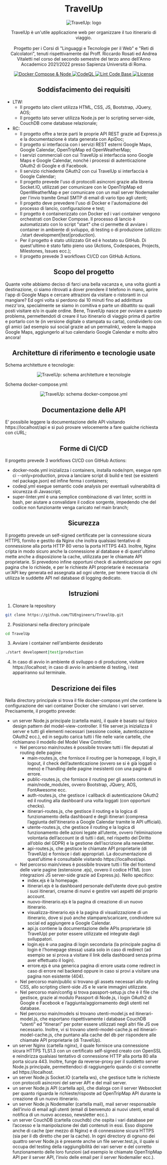 <h1 align="center">TravelUp</h1>

<p align="center">
  <img src="https://user-images.githubusercontent.com/62136803/173881903-6421bb46-f17c-4309-aa37-1e2d01ce5205.png" alt="TravelUp: logo">
</p>

<p align="center">TravelUp è un'utile applicazione web per organizzare il tuo itinerario di viaggio.<br><br>Progetto per i Corsi di "Linguaggi e Tecnologie per il Web" e "Reti di Calcolatori", tenuti rispettivamente dai Proff. Riccardo Rosati ed Andrea Vitaletti nel corso del secondo semestre del terzo anno dell'Anno Accademico 2021/2022 presso Sapienza Università di Roma.</p>

<p align="center">
  <a href="https://github.com/TUEngineers/TravelUp/actions/workflows/docker-node.yml">
    <img alt="Docker Compose & Node" src="https://github.com/TUEngineers/TravelUp/actions/workflows/docker-node.yml/badge.svg">
  </a>
  <a href="https://github.com/TUEngineers/TravelUp/actions/workflows/codeql.yml">
    <img alt="CodeQL" src="https://github.com/TUEngineers/TravelUp/actions/workflows/codeql.yml/badge.svg">
  </a>
  <a href="https://github.com/TUEngineers/TravelUp/actions/workflows/super-linter.yml">
    <img alt="Lint Code Base" src="https://github.com/TUEngineers/TravelUp/actions/workflows/super-linter.yml/badge.svg">
  </a>
  <a href="https://github.com/TUEngineers/TravelUp/blob/main/LICENSE">
    <img alt="License" src="https://img.shields.io/badge/License-MIT-yellow.svg">
  </a>
</p>

<h2 align="center">Soddisfacimento dei requisiti</h2>

- LTW:
  - Il progetto lato client utilizza HTML, CSS, JS, Bootstrap, JQuery, AOS;
  - Il progetto lato server utilizza Node.js per lo scripting server-side, CouchDB come database relazionale;
- RC:
  - Il progetto offre a terze parti le proprie API REST grazie ad Express.js e la documentazione è stata generata con ApiDoc;
  - Il progetto si interfaccia con i servizi REST esterni Google Maps, Google Calendar, OpenTripMap ed OpenWeatherMap;
  - I servizi commerciali con cui TravelUp si interfaccia sono Google Maps e Google Calendar, nonché i processi di autenticazione OAuth2 di Google e di Facebook.
  - Il servizio richiedente OAuth2 con cui TravelUp si interfaccia è Google Calendar;
  - Il progetto prevede l'uso di protocolli asincroni grazie alla libreria Socket.IO, utilizzati per comunicare con le OpenTripMap ed OpenWeatherMap e per comunicare con un mail server Nodemailer per l'invio tramite Gmail SMTP di email di vario tipo agli utenti;
  - Il progetto deve prevedere l'uso di Docker e l'automazione del processo di lancio, configurazione e test;
  - Il progetto è containerizzato con Docker ed i vari container vengono orchestrati con Docker Compose. Il processo di lancio è automatizzato con lo script "start" che ci permette di avviare i container in ambiente di sviluppo, di testing o di produzione (utilizzo: ./start development|test|production).
  - Per il progetto è stato utilizzato Git ed è hostato su GitHub. Di quest'ultimo è stato fatto pieno uso (Actions, Codespaces, Projects, Milestones, Issues ecc.);
  - Il progetto prevede 3 workflows CI/CD con GitHub Actions.

<h2 align="center">Scopo del progetto</h2>

Quante volte abbiamo deciso di farci una bella vacanza e, una volta giunti a destinazione, ci siamo ritrovati a dover prendere il telefono in mano, aprire l'app di Google Maps e cercare attrazioni da visitare o ristoranti in cui mangiare? Ed ogni volta si perdono dai 10 minuti fino ad addirittura mezz'ora, specialmente se siamo in comitiva e parte un dibattito su quali posti visitare e/o in quale ordine. Bene, TravelUp nasce per ovviare a questo problema, permettendoti di creare il tuo itinerario di viaggio prima di partire e portarlo con te (in versione digitale o stampata su carta), condividerlo con gli amici (ad esempio sui social grazie ad un permalink), vedere la mappa Google Maps, aggiungerlo al tuo calendario Google Calendar e molto altro ancora!

<h2 align="center">Architetture di riferimento e tecnologie usate</h2>

Schema architetture e tecnologie:

<p align="center">
  <img src="https://user-images.githubusercontent.com/62136803/174192853-c5a1ca4e-f4a1-4ee3-ad9e-86753cb921a9.jpg" alt="TravelUp: schema architetture e tecnologie">
</p>

Schema docker-compose.yml:

<p align="center">
  <img src="https://user-images.githubusercontent.com/62136803/174195519-b59ed68a-e8ef-4459-91b1-57a384142622.png" alt="TravelUp: schema docker-compose.yml">
</p>


<h2 align="center">Documentazione delle API</h2>

E' possibile leggere la documentazione delle API visitando https://localhost/api e si può provare velocemente a fare qualche richiesta con cURL;

<h2 align="center">Forme di CI/CD</h2>

Il progetto prevede 3 workflows CI/CD con GitHub Actions:
- docker-node.yml inizializza i containers, installa node/npm, esegue npm ci --only=production, prova a lanciare script di build e test (se esistenti nel package.json) ed infine ferma i containers;
- codeql.yml esegue semantic code analysis per eventuali vulnerabilità di sicurezza di Javascript;
- super-linter.yml è una semplice combinazione di vari linter, scritti in bash, per aiutare a convalidare il codice sorgente, impedendo che del codice non funzionante venga caricato nel main branch;

<h2 align="center">Sicurezza</h2>

Il progetto prevede un self-signed certificate per la connessione sicura HTTPS, fornito e gestito da Nginx che inoltra qualsiasi tentativo di connessione alla porta HTTP 80 verso la porta HTTPS 443. Inoltre, Nginx cripta in modo sicuro anche la connessione al database e di quest'ultimo mette anche a disposizione la cache, utilizzata per le chiamate API proprietarie. Si prevedono infine opportuni check di autenticazione per ogni pagina che lo richiede, e per le richieste API proprietarie è necessaria un'API key generata ed assegnata ad ogni utente, per tenere traccia di chi utilizza le suddette API nel database di logging dedicato.

<h2 align="center">Istruzioni</h2>

1) Clonare la repository
```bash
git clone https://github.com/TUEngineers/TravelUp.git
```
2) Posizionarsi nella directory principale
```bash
cd TravelUp
```
3) Avviare i container nell'ambiente desiderato
```bash
./start development|test|production
```
4) In caso di avvio in ambiente di sviluppo o di produzione, visitare https://localhost; in caso di avvio in ambiente di testing, i test appariranno sul terminale.

<h2 align="center">Descrizione dei files</h2>

Nella directory principale si trova il file docker-compose.yml che contiene la configurazione dei vari container Docker che simulano i vari server. Precisamente, il progetto prevede:
- un server Node.js principale (cartella main), il quale è basato sul tipico design pattern del model-view-controller. Il file server.js inizializza il server e tutti gli elementi necessari (sessione cookie, autenticazione OAuth2 ecc.), ed in seguito carica tutti i file nelle varie cartelle, che richiamano il modello del Model View Controller.
  - Nel percorso main/routes è possibile trovare tutti i file deputati al routing delle pagine:
    - main-routes.js, che fornisce il routing per la homepage, il login, il logout, il check dell’autenticazione (ovvero se si è già loggati o meno) e l’handling delle pagine inesistenti con una pagina di errore.
    - public-routes.js, che fornisce il routing per gli assets contenuti in main/node_modules, ovvero Bootstrap, JQuery, AOS, FontAwesome ecc.
    - auth-routes.js, che gestisce i callback di autenticazione OAuth2 ed il routing alla dashboard una volta loggati (con opportuni checks).
    - itinerari-routes.js, che gestisce il routing e la logica di funzionamento della dashboard e degli itinerari (compresa l’aggiunta dell’itinerario a Google Calendar tramite le API ufficiali).
    - utente-routes.js, che gestisce il routing e la logica di funzionamento delle azioni legate all’utente, ovvero l’eliminazione volontaria dell’account (e di tutti i dati, nel rispetto del Diritto all’oblio del GDPR) e la gestione dell’iscrizione alla newsletter.
    - api-routes.js, che gestisce le chiamate API proprietarie (di TravelUp) e fornisce i dati appropriati. La documentazione di quest’ultime è consultabile visitando https://localhost/api.
  - Nel percorso main/views è possibile trovare tutti i file del frontend delle varie pagine (estensione .ejs), ovvero il codice HTML (con integrazioni JS server-side grazie ad Express.js). Nello specifico:
    - index.ejs è la homepage.
    - itinerari.ejs è la dashboard personale dell’utente dove può gestire i suoi itinerari, crearne di nuovi e gestire vari aspetti del proprio account.
    - nuovo-itinerario.ejs è la pagina di creazione di un nuovo itinerario.
    - visualizza-itinerario.ejs è la pagina di visualizzazione di un itinerario, dove si può anche stampare/scaricare, condividere sui social ed aggiungere a Google Calendar.
    - api.js contiene la documentazione delle APIs proprietarie (di TravelUp) per poter essere utilizzate ed integrate dagli sviluppatori.
    - login.ejs è una pagina di login secondaria (la principale pagina di login è l’homepage stessa) usata solo in caso di redirect (ad esempio se si prova a visitare il link della dashboard senza prima aver effettuato il login).
    - errore.ejs è una generica pagina di errore usata come redirect in caso di errore nel backend oppure in caso si provi a visitare una pagina non esistente (404).
  - Nel percorso main/public si trovano gli assets necessari allo styling CSS, allo scripting client-side JS e le varie immagini utilizzate.
  - Nel percorso main/config si trova passport-setup.js che è il file che gestisce, grazie al modulo Passport di Node.js, i login OAuth2 di Google e Facebook e l’aggiunta/aggiornamento degli utenti nel database.
  - Nel percorso main/models si trovano utenti-model.js ed itinerari-model.js, che esportano rispettivamente i database CouchDB “utenti” ed “itinerari” per poter essere utilizzati negli altri file JS ove necessario. Inoltre, vi si trovano utenti-model-cache.js ed itinerari-model-cache.js, che puntano alla cache del db per rispondere alle chiamate API proprietarie (di TravelUp).
- un server Nginx (cartella nginx), il quale fornisce una connessione sicura HTTPS TLS1.3 con un certificato self-signed creato con OpenSSL e reindirizza qualsiasi tentativo di connessione HTTP alla porta 80 alla porta sicura 443. Inoltre, funge da reverse-proxy per il suddetto server Node.js principale, permettendoci di raggiungerlo quando ci si connette ad https://localhost.
- un server Node.js Socket.IO (cartella ws), che gestisce tutte le richieste con protocolli asincroni del server API e del mail server.
- un server Node.js API (cartella api), che dialoga con il server Websocket per quanto riguarda le richieste/risposte ad OpenTripMap API durante la creazione di un nuovo itinerario.
- un server Node.js Nodemailer (cartella mail), mail server responsabile dell’invio di email agli utenti (email di benvenuto ai nuovi utenti, email di notifica di un nuovo accesso, newsletter ecc.).
- un server CouchDB (cartella couchdb) che ospita i vari database per l’accesso e la manipolazione dei dati contenuti in essi. Esso dispone anche di cache (per mezzo di Nginx) e di connessione sicura HTTPS (sia per il db diretto che per la cache).
In ogni directory di ognuno dei quattro server Node.js è presente anche un file server.test.js, il quale si occupa del testing della raggiungibilità dei vari server e del corretto funzionamento delle loro funzioni (ad esempio le chiamate OpenTripMap API per il server API, l’invio delle email per il server Nodemailer ecc.).
